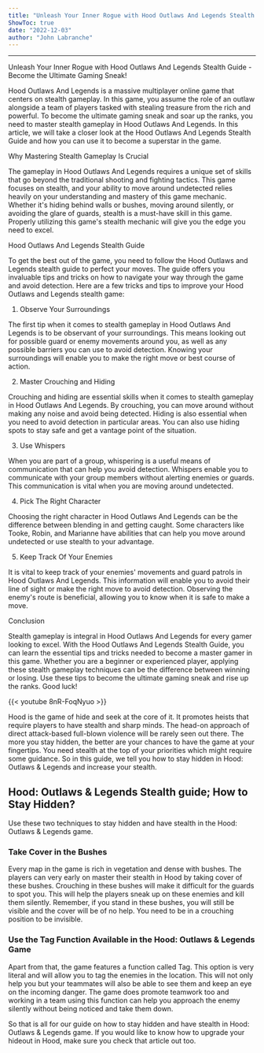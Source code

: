 ```yaml
---
title: "Unleash Your Inner Rogue with Hood Outlaws And Legends Stealth Guide - Become the Ultimate Gaming Sneak!"
ShowToc: true 
date: "2022-12-03"
author: "John Labranche"
---
```

*****
Unleash Your Inner Rogue with Hood Outlaws And Legends Stealth Guide - Become the Ultimate Gaming Sneak!

Hood Outlaws And Legends is a massive multiplayer online game that centers on stealth gameplay. In this game, you assume the role of an outlaw alongside a team of players tasked with stealing treasure from the rich and powerful. To become the ultimate gaming sneak and soar up the ranks, you need to master stealth gameplay in Hood Outlaws And Legends. In this article, we will take a closer look at the Hood Outlaws And Legends Stealth Guide and how you can use it to become a superstar in the game.

Why Mastering Stealth Gameplay Is Crucial

The gameplay in Hood Outlaws And Legends requires a unique set of skills that go beyond the traditional shooting and fighting tactics. This game focuses on stealth, and your ability to move around undetected relies heavily on your understanding and mastery of this game mechanic. Whether it's hiding behind walls or bushes, moving around silently, or avoiding the glare of guards, stealth is a must-have skill in this game. Properly utilizing this game's stealth mechanic will give you the edge you need to excel.

Hood Outlaws And Legends Stealth Guide

To get the best out of the game, you need to follow the Hood Outlaws and Legends stealth guide to perfect your moves. The guide offers you invaluable tips and tricks on how to navigate your way through the game and avoid detection. Here are a few tricks and tips to improve your Hood Outlaws and Legends stealth game:

1. Observe Your Surroundings

The first tip when it comes to stealth gameplay in Hood Outlaws And Legends is to be observant of your surroundings. This means looking out for possible guard or enemy movements around you, as well as any possible barriers you can use to avoid detection. Knowing your surroundings will enable you to make the right move or best course of action.

2. Master Crouching and Hiding

Crouching and hiding are essential skills when it comes to stealth gameplay in Hood Outlaws And Legends. By crouching, you can move around without making any noise and avoid being detected. Hiding is also essential when you need to avoid detection in particular areas. You can also use hiding spots to stay safe and get a vantage point of the situation.

3. Use Whispers

When you are part of a group, whispering is a useful means of communication that can help you avoid detection. Whispers enable you to communicate with your group members without alerting enemies or guards. This communication is vital when you are moving around undetected.

4. Pick The Right Character

Choosing the right character in Hood Outlaws And Legends can be the difference between blending in and getting caught. Some characters like Tooke, Robin, and Marianne have abilities that can help you move around undetected or use stealth to your advantage.

5. Keep Track Of Your Enemies

It is vital to keep track of your enemies' movements and guard patrols in Hood Outlaws And Legends. This information will enable you to avoid their line of sight or make the right move to avoid detection. Observing the enemy's route is beneficial, allowing you to know when it is safe to make a move.

Conclusion

Stealth gameplay is integral in Hood Outlaws And Legends for every gamer looking to excel. With the Hood Outlaws And Legends Stealth Guide, you can learn the essential tips and tricks needed to become a master gamer in this game. Whether you are a beginner or experienced player, applying these stealth gameplay techniques can be the difference between winning or losing. Use these tips to become the ultimate gaming sneak and rise up the ranks. Good luck!

{{< youtube 8nR-FoqNyuo >}} 



Hood is the game of hide and seek at the core of it. It promotes heists that require players to have stealth and sharp minds. The head-on approach of direct attack-based full-blown violence will be rarely seen out there. The more you stay hidden, the better are your chances to have the game at your fingertips. You need stealth at the top of your priorities which might require some guidance. So in this guide, we tell you how to stay hidden in Hood: Outlaws & Legends and increase your stealth.
 
## Hood: Outlaws & Legends Stealth guide; How to Stay Hidden?
 
Use these two techniques to stay hidden and have stealth in the Hood: Outlaws & Legends game.
 
### Take Cover in the Bushes

 
Every map in the game is rich in vegetation and dense with bushes. The players can very early on master their stealth in Hood by taking cover of these bushes. Crouching in these bushes will make it difficult for the guards to spot you. This will help the players sneak up on these enemies and kill them silently. Remember, if you stand in these bushes, you will still be visible and the cover will be of no help. You need to be in a crouching position to be invisible.
 
### Use the Tag Function Available in the Hood: Outlaws & Legends Game
 

Apart from that, the game features a function called Tag. This option is very literal and will allow you to tag the enemies in the location. This will not only help you but your teammates will also be able to see them and keep an eye on the incoming danger. The game does promote teamwork too and working in a team using this function can help you approach the enemy silently without being noticed and take them down.
 
So that is all for our guide on how to stay hidden and have stealth in Hood: Outlaws & Legends game. If you would like to know how to upgrade your hideout in Hood, make sure you check that article out too.




